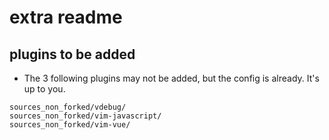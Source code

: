 # extra readme

## plugins to be added
- The 3 following plugins may not be added, but the config is already. It's up to you.
```shell
sources_non_forked/vdebug/
sources_non_forked/vim-javascript/
sources_non_forked/vim-vue/
```
